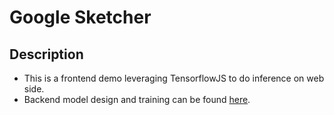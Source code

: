# Google Sketcher 

## Description 

- This is a frontend demo leveraging TensorflowJS to do inference on web side.
- Backend model design and training can be found [here](https://github.com/elleryqueenhomels/google_sketcher).
